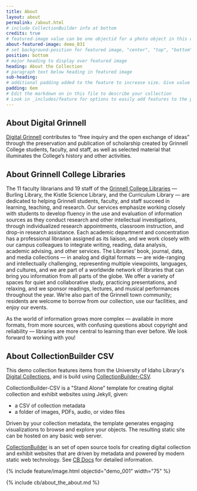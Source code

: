 ```yaml
---
title: About
layout: about
permalink: /about.html
# include CollectionBuilder info at bottom
credits: true
# featured-image value can be one objectid for a photo object in this collection, a relative path to an image in this project, or a full url to any image. If left blank, no featured image will appear at top of About page.
about-featured-image: demo_031
# set background-position for featured image, "center", "top", "bottom"
position: bottom
# major heading to display over featured image
heading: About the Collection
# paragraph text below heading in featured image
sub-heading: 
# additional padding added to the feature to increase size. Give value in em or px, e.g. "5em".
padding: 6em
# Edit the markdown on in this file to describe your collection
# Look in _includes/feature for options to easily add features to the page
---
```

## About Digital Grinnell
[Digital Grinnell](https://grinnell.primo.exlibrisgroup.com/discovery/collectionDiscovery?vid=01GCL_INST:GCL&collectionId=81302943070004641) contributes to “free inquiry and the open exchange of ideas” through the preservation and publication of scholarship created by Grinnell College students, faculty, and staff, as well as selected material that illuminates the College’s history and other activities.

## About Grinnell College Libraries
The 11 faculty librarians and 19 staff of the [Grinnell College Libraries](https://www.grinnell.edu/academics/libraries/about-us) — Burling Library, the Kistle Science Library, and the Curriculum Library — are dedicated to helping Grinnell students, faculty, and staff succeed in learning, teaching, and research. Our services emphasize working closely with students to develop fluency in the use and evaluation of information sources as they conduct research and other intellectual investigations, through individualized research appointments, classroom instruction, and drop-in research assistance. Each academic department and concentration has a professional librarian assigned as its liaison, and we work closely with our campus colleagues to integrate writing, reading, data analysis, academic advising, and other services. The Libraries’ book, journal, data, and media collections — in analog and digital formats — are wide-ranging and intellectually challenging, representing multiple viewpoints, languages, and cultures, and we are part of a worldwide network of libraries that can bring you information from all parts of the globe. We offer a variety of spaces for quiet and collaborative study, practicing presentations, and relaxing, and we sponsor readings, lectures, and musical performances throughout the year. We’re also part of the Grinnell town community; residents are welcome to borrow from our collection, use our facilities, and enjoy our events.

As the world of information grows more complex — available in more formats, from more sources, with confusing questions about copyright and reliability — libraries are more central to learning than ever before. We look forward to working with you!


## About CollectionBuilder CSV

This demo collection features items from the University of Idaho Library's [Digital Collections](https://www.lib.uidaho.edu/digital/), and is build using [CollectionBuilder-CSV](https://github.com/CollectionBuilder/collectionbuilder-csv).

CollectionBuilder-CSV is a "Stand Alone" template for creating digital collection and exhibit websites using Jekyll, given:

- a CSV of collection metadata
- a folder of images, PDFs, audio, or video files

Driven by your collection metadata, the template generates engaging visualizations to browse and explore your objects.
The resulting static site can be hosted on any basic web server.

[CollectionBuilder](https://github.com/CollectionBuilder/) is an set of open source tools for creating digital collection and exhibit websites that are driven by metadata and powered by modern static web technology.
See [CB Docs](https://collectionbuilder.github.io/cb-docs/) for detailed information.

{% include feature/image.html objectid="demo_001" width="75" %} 

<!-- IMPORTANT!!! DELETE this comment and the include below when you are finished editing this page for your collection. The include below introduces about page features. They will show up on your collection's about page until you delete it.  -->
{% include cb/about_the_about.md %} 

